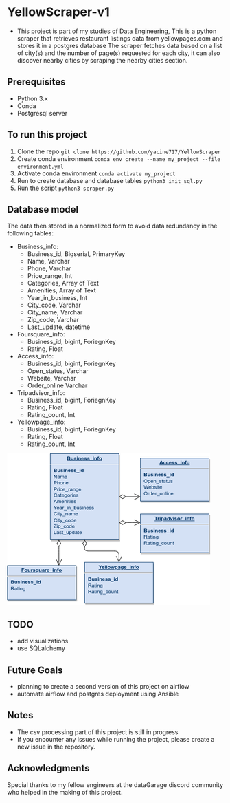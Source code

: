 # YellowScraper-v1
- This project is part of my studies of Data Engineering, This is a python scraper that retrieves restaurant listings data from yellowpages.com and stores it in a postgres database
The scraper fetches data based on a list of city(s) and the number of page(s) requested for each city, it can also discover nearby cities by scraping the nearby cities section.

## Prerequisites
- Python 3.x
- Conda
- Postgresql server

## To run this project
1) Clone the repo `git clone https://github.com/yacine717/YellowScraper`
2) Create conda environment `conda env create --name my_project --file environment.yml`
3) Activate conda environment `conda activate my_project` 
4) Run to create database and database tables `python3 init_sql.py`
5) Run the script `python3 scraper.py`

## Database model
The data then stored in a normalized form to avoid data redundancy in the following tables:
- Business_info:
  - Business_id, Bigserial, PrimaryKey
  - Name, Varchar
  - Phone, Varchar
  - Price_range, Int
  - Categories, Array of Text
  - Amenities, Array of Text
  - Year_in_business, Int
  - City_code, Varchar
  - City_name, Varchar
  - Zip_code, Varchar
  - Last_update, datetime
- Foursquare_info:
  - Business_id, bigint, ForiegnKey
  - Rating, Float
- Access_info:
  - Business_id, bigint, ForiegnKey
  - Open_status, Varchar
  - Website, Varchar
  - Order_online Varchar
- Tripadvisor_info:
  - Business_id, bigint, ForiegnKey
  - Rating, Float
  - Rating_count, Int
- Yellowpage_info:
  - Business_id, bigint, ForiegnKey
  - Rating, Float
  - Rating_count, Int

![Database Diagram](assets/database_model.png)

## TODO
  - add visualizations
  - use SQLalchemy

## Future Goals
  - planning to create a second version of this project on airflow
  - automate airflow and postgres deployment using Ansible

## Notes
- The csv processing part of this project is still in progress 
- If you encounter any issues while running the project, please create a new issue in the repository.

## Acknowledgments
Special thanks to my fellow engineers at the dataGarage discord community who helped in the making of this project.
